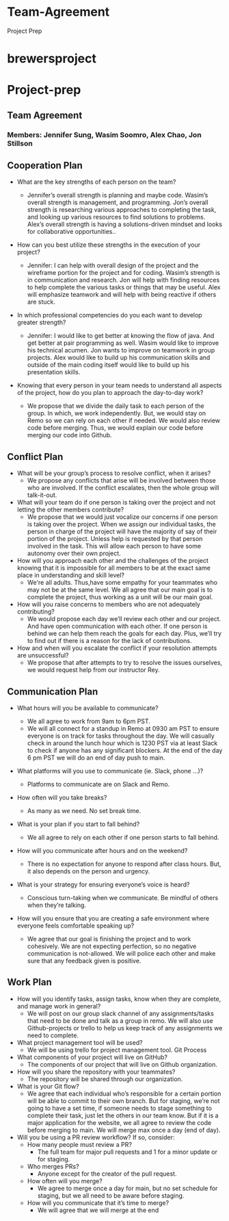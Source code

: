 # Team-Agreement
Project Prep

# brewersproject

# Project-prep
## Team Agreement 
### Members: Jennifer Sung, Wasim Soomro, Alex Chao, Jon Stillson

## Cooperation Plan
* What are the key strengths of each person on the team?
   * Jennifer’s overall strength is planning and maybe code. Wasim’s overall strength is management, and programming. Jon’s overall strength is researching various approaches to completing the task, and looking up various resources to find solutions to problems. Alex’s overall strength is having a solutions-driven mindset and looks for collaborative opportunities..  

* How can you best utilize these strengths in the execution of your project?
   * Jennifer: I can help with overall design of the project and the wireframe portion for the project and for coding. Wasim’s strength is in communication and research. Jon will help with finding resources to help complete the various tasks or things that may be useful. Alex will emphasize teamwork and will help with being reactive if others are stuck.

* In which professional competencies do you each want to develop greater strength?
   * Jennifer: I would like to get better at knowing the flow of java. And get better at pair programming as well. Wasim would like to improve his technical acumen. Jon wants to improve on teamwork in group projects. Alex would like to build up his communication skills and outside of the main coding itself would like to build up his presentation skills.

* Knowing that every person in your team needs to understand all aspects of the project, how do you plan to approach the day-to-day work?
   * We propose that we divide the daily task to each person of the group. In which, we work independently. But, we would stay on Remo so we can rely on each other if needed. We would also review code before merging. Thus, we would explain our code before merging our code into Github.


## Conflict Plan
* What will be your group’s process to resolve conflict, when it arises? 
   * We propose any conflicts that arise will be involved between those who are involved. If the conflict escalates, then the whole group will talk-it-out.
* What will your team do if one person is taking over the project and not letting the other members contribute?
   * We propose that we would just vocalize our concerns if one person is taking over the project. When we assign our individual tasks, the person in charge of the project will have the majority of say of their portion of the project. Unless help is requested by that person involved in the task. This will allow each person to have some autonomy over their own project.
* How will you approach each other and the challenges of the project knowing that it is impossible for all members to be at the exact same place in understanding and skill level?
   * We're all adults. Thus,have some empathy for your teammates who may not be at the same level. We all agree that our main goal is to complete the project, thus working as a unit will be our main goal.
* How will you raise concerns to members who are not adequately contributing?
   * We would propose each day we’ll review each other and our project. And have open communication with each other. If one person is behind we can help them reach the goals for each day. Plus, we’ll try to find out if there is a reason for the lack of contributions.
* How and when will you escalate the conflict if your resolution attempts are unsuccessful?
   * We propose that after attempts to try to resolve the issues ourselves, we would request help from our instructor Rey.

## Communication Plan
* What hours will you be available to communicate?
   * We all agree to work from 9am to 6pm PST.
   * We will all connect for a standup in Remo at 0930 am PST to ensure everyone is on track for tasks throughout the day. We will casually check in around the lunch hour which is 1230 PST via at least Slack to check if anyone has any significant blockers. At the end of the day 6 pm PST we will do an end of day push to main. 

* What platforms will you use to communicate (ie. Slack, phone …)?
   * Platforms to communicate are on Slack and Remo.
* How often will you take breaks?
   * As many as we need. No set break time.
* What is your plan if you start to fall behind?
   * We all agree to rely on each other if one person starts to fall behind.
* How will you communicate after hours and on the weekend?
   * There is no expectation for anyone to respond after class hours. But, it also depends on the person and urgency.
* What is your strategy for ensuring everyone’s voice is heard?
   * Conscious turn-taking when we communicate. Be mindful of others when they’re talking.
* How will you ensure that you are creating a safe environment where everyone feels comfortable speaking up?
   * We agree that our goal is finishing the project and to work cohesively. We are not expecting perfection, so no negative communication is not-allowed. We will police each other and make sure that any feedback given is positive.


## Work Plan
* How will you identify tasks, assign tasks, know when they are complete, and manage work in general?
   * We will post on our group slack channel of any assignments/tasks that need to be done and talk as a group in remo. We will also use Github-projects or trello to help us keep track of any assignments we need to complete.
* What project management tool will be used?
   * We will be using trello for project management tool.
Git Process
* What components of your project will live on GitHub?
   * The components of our project that will live on Github organization.
* How will you share the repository with your teammates?
   *  The repository will be shared through our organization.
* What is your Git flow?
   * We agree that each individual who’s responsible for a certain portion will be able to commit to their own branch. But for staging, we’re not going to have a set time, if someone needs to stage something to complete their task, just let the others in our team know. But if it is a major application for the website, we all agree to review the code before merging to main. We will merge max once a day (end of day).
* Will you be using a PR review workflow? If so, consider:
   * How many people must review a PR?
      * The full team for major pull requests and 1 for a minor update or for staging.
   * Who merges PRs?
      * Anyone except for the creator of the pull request.
   * How often will you merge?
      * We agree to merge once a day for main, but no set schedule for staging, but we all need to be aware before staging.
   * How will you communicate that it’s time to merge?
      * We will agree that we will merge at the end

